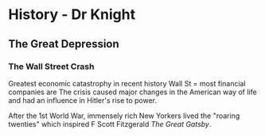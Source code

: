 
# History - Dr Knight

## The Great Depression

### The Wall Street Crash

Greatest economic catastrophy in recent history
Wall St = most financial companies are
The crisis caused major changes in the American way of life and had an influence in Hitler's rise to power.

After the 1st World War, immensely rich New Yorkers lived the "roaring twenties" which inspired F Scott Fitzgerald *The Great Gatsby*.


<!--stackedit_data:
eyJoaXN0b3J5IjpbLTg1NDcwMTEzNiwtNDE5NDk0MzY1LC0yMD
E5NDAyNDc3LC0xNTgxOTQ0MTkxXX0=
-->